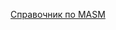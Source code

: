 

[Справочник по MASM](https://docs.microsoft.com/en-us/cpp/assembler/masm/directives-reference?view=msvc-170)